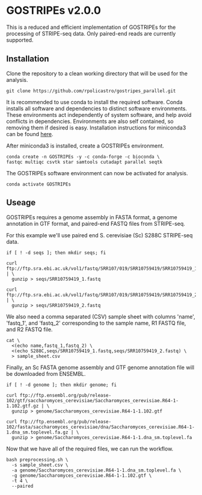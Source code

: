 # GOSTRIPEs v2.0.0

This is a reduced and efficient implementation of GOSTRIPEs for the processing of STRIPE-seq data.
Only paired-end reads are currently supported.

## Installation

Clone the repository to a clean working directory that will be used for the analysis.

```
git clone https://github.com/rpolicastro/gostripes_parallel.git
```

It is recommended to use conda to install the required software.
Conda installs all software and dependencies to distinct software environments.
These environments act independently of system software,
and help avoid conflicts in dependencies.
Environments are also self contained,
so removing them if desired is easy.
Installation instructions for miniconda3 can be found [here](https://docs.conda.io/en/latest/miniconda.html).

After miniconda3 is installed, create a GOSTRIPEs environment.

```
conda create -n GOSTRIPEs -y -c conda-forge -c bioconda \
fastqc multiqc csvtk star samtools cutadapt parallel seqtk
```

The GOSTRIPEs software environment can now be activated for analysis.

```
conda activate GOSTRIPEs
```

## Useage

GOSTRIPEs requires a genome assembly in FASTA format,
a genome annotation in GTF format,
and paired-end FASTQ files from STRIPE-seq.

For this example we'll use paired end S. cerevisiae (Sc) S288C STRIPE-seq data.

```
if [ ! -d seqs ]; then mkdir seqs; fi

curl ftp://ftp.sra.ebi.ac.uk/vol1/fastq/SRR107/019/SRR10759419/SRR10759419_1.fastq.gz | \
  gunzip > seqs/SRR10759419_1.fastq

curl ftp://ftp.sra.ebi.ac.uk/vol1/fastq/SRR107/019/SRR10759419/SRR10759419_2.fastq.gz | \
  gunzip > seqs/SRR10759419_2.fastq
```

We also need a comma separated (CSV) sample sheet with columns 'name', 'fastq_1', and 'fastq_2'
corresponding to the sample name, R1 FASTQ file, and R2 FASTQ file.

```
cat \
  <(echo name,fastq_1,fastq_2) \
  <(echo S288C,seqs/SRR10759419_1.fastq,seqs/SRR10759419_2.fastq) \
  > sample_sheet.csv
```

Finally, an Sc FASTA genome assembly and GTF genome annotation file will be downloaded from ENSEMBL.

```
if [ ! -d genome ]; then mkdir genome; fi

curl ftp://ftp.ensembl.org/pub/release-102/gtf/saccharomyces_cerevisiae/Saccharomyces_cerevisiae.R64-1-1.102.gtf.gz | \
  gunzip > genome/Saccharomyces_cerevisiae.R64-1-1.102.gtf

curl ftp://ftp.ensembl.org/pub/release-102/fasta/saccharomyces_cerevisiae/dna/Saccharomyces_cerevisiae.R64-1-1.dna_sm.toplevel.fa.gz | \
  gunzip > genome/Saccharomyces_cerevisiae.R64-1-1.dna_sm.toplevel.fa
```

Now that we have all of the required files, we can run the workflow.

```
bash preprocessing.sh \
  -s sample_sheet.csv \
  -a genome/Saccharomyces_cerevisiae.R64-1-1.dna_sm.toplevel.fa \
  -g genome/Saccharomyces_cerevisiae.R64-1-1.102.gtf \
  -t 4 \
  --paired
```
